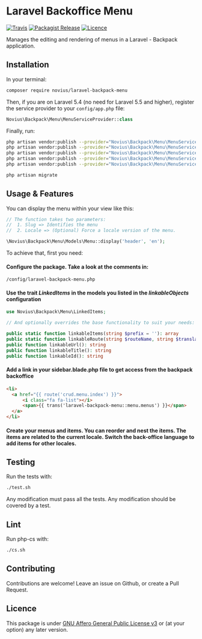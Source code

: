 # Laravel Backoffice Menu
[![Travis](https://img.shields.io/travis/novius/laravel-backpack-menu.svg?maxAge=1800&style=flat-square)](https://travis-ci.org/novius/laravel-backpack-menu)
[![Packagist Release](https://img.shields.io/packagist/v/novius/laravel-backpack-menu.svg?maxAge=1800&style=flat-square)](https://packagist.org/packages/novius/laravel-backpack-menu)
[![Licence](https://img.shields.io/packagist/l/novius/laravel-backpack-menu.svg?maxAge=1800&style=flat-square)](https://github.com/novius/laravel-backpack-menu#licence)

Manages the editing and rendering of menus in a Laravel - Backpack application.


## Installation

In your terminal:

```sh
composer require novius/laravel-backpack-menu
```

Then, if you are on Laravel 5.4 (no need for Laravel 5.5 and higher), register the service provider to your `config/app.php` file:

```php
Novius\Backpack\Menu\MenuServiceProvider::class
```

Finally, run:

```bash
php artisan vendor:publish --provider="Novius\Backpack\Menu\MenuServiceProvider" --tag="routes"
php artisan vendor:publish --provider="Novius\Backpack\Menu\MenuServiceProvider" --tag="lang"
php artisan vendor:publish --provider="Novius\Backpack\Menu\MenuServiceProvider" --tag="migrations"
php artisan vendor:publish --provider="Novius\Backpack\Menu\MenuServiceProvider" --tag="views"
php artisan vendor:publish --provider="Novius\Backpack\Menu\MenuServiceProvider" --tag="config"

php artisan migrate
```

## Usage & Features

You can display the menu within your view like this:

```php
// The function takes two parameters:
//  1. Slug => Identifies the menu
//  2. Locale => (Optional) Force a locale version of the menu.

\Novius\Backpack\Menu\Models\Menu::display('header', 'en');
```

To achieve that, first you need:

#### Configure the package. Take a look at the comments in:
```
/config/laravel-backpack-menu.php
```

#### Use the trait _LinkedItems_ in the models you listed in the _linkableObjects_ configuration

```php
use Novius\Backpack\Menu\LinkedItems;

// And optionally overrides the base functionality to suit your needs:

public static function linkableItems(string $prefix = ''): array
public static function linkableRoute(string $routeName, string $translation): array
public function linkableUrl(): string
public function linkableTitle(): string
public function linkableId(): string
```

#### Add a link in your sidebar.blade.php file to get access from the backpack backoffice

```html
<li>
  <a href="{{ route('crud.menu.index') }}">
      <i class="fa fa-list"></i>
      <span>{{ trans('laravel-backpack-menu::menu.menus') }}</span>
  </a>
</li>
```

#### Create your menus and items. You can reorder and nest the items. The items are related to the current locale. Switch the back-office language to add items for other locales.

## Testing

Run the tests with:

```sh
./test.sh
```

Any modification must pass all the tests.
Any modification should be covered by a test.

## Lint

Run php-cs with:

```sh
./cs.sh
```

## Contributing

Contributions are welcome!
Leave an issue on Github, or create a Pull Request.


## Licence

This package is under [GNU Affero General Public License v3](http://www.gnu.org/licenses/agpl-3.0.html) or (at your option) any later version.
  
